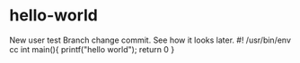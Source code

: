 # hello-world
New user test
Branch change commit.
See how it looks later.
#! /usr/bin/env cc
int main(){
  printf("hello world");
  return 0
  }
  
  
